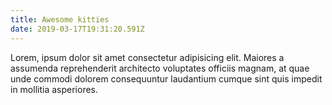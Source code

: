 ```yaml
---
title: Awesome kitties
date: 2019-03-17T19:31:20.591Z
---
```

Lorem, ipsum dolor sit amet consectetur adipisicing elit. Maiores a assumenda reprehenderit architecto voluptates officiis magnam, at quae unde commodi dolorem consequuntur laudantium cumque sint quis impedit in mollitia asperiores.
